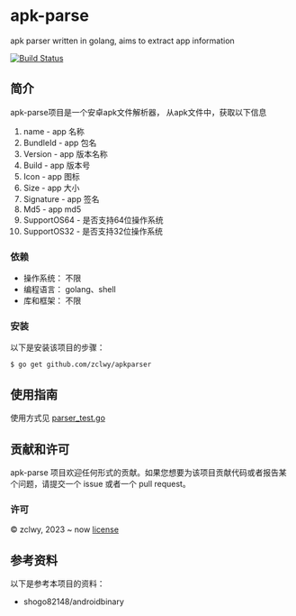 # apk-parse
apk parser written in golang, aims to extract app information

[![Build Status](https://travis-ci.org/phinexdaz/ipapk.svg?branch=master)](https://travis-ci.org/phinexdaz/ipapk)

## 简介

apk-parse项目是一个安卓apk文件解析器， 从apk文件中，获取以下信息

1. name - app 名称
1. BundleId - app 包名
1. Version - app 版本名称
1. Build - app 版本号
1. Icon - app 图标
1. Size - app 大小
1. Signature - app 签名
2. Md5 - app md5
1. SupportOS64 - 是否支持64位操作系统
1. SupportOS32 - 是否支持32位操作系统


### 依赖

- 操作系统： 不限
- 编程语言： golang、shell
- 库和框架： 不限

### 安装

以下是安装该项目的步骤：

    $ go get github.com/zclwy/apkparser

## 使用指南

使用方式见 [parser_test.go](parser_test.go)

## 贡献和许可

apk-parse 项目欢迎任何形式的贡献。如果您想要为该项目贡献代码或者报告某个问题，请提交一个 issue 或者一个 pull request。

### 许可

© zclwy, 2023 ~ now   [license](LICENSE)

## 参考资料

以下是参考本项目的资料：

-  shogo82148/androidbinary

